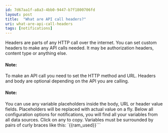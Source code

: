 ```yaml
---
id: 7d67aa1f-a8a3-4bb0-9447-b7f1800706fd
layout: post
title:  "What are API call headers?"
uri: what-are-api-call-headers
tags: [notifications]
---
```


Headers are parts of any HTTP call over the internet. You can set custom headers to make any API calls needed. It may be authorization headers, content type or anything else.

<!-- more -->

#### Note:

To make an API call you need to set the HTTP method and URL. Headers and body are optional depending on the API you are calling.

#### Note:

You can use any variable placeholders inside the body, URL or header value fields. Placeholders will be replaced with actual value on a fly. Below all configuration options for <wiki>notifications</wiki>, you will find all your variables from all data sources. Click on any to copy. Variables must be surrounded by pairs of curly braces like this: `{{ram_used}}```